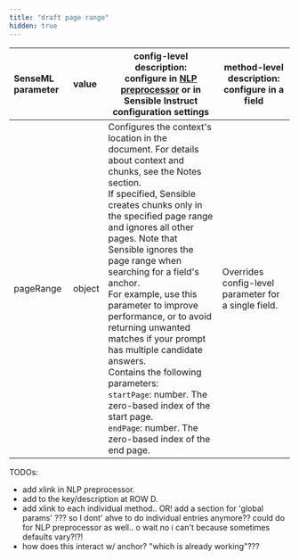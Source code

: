 ```yaml
---
title: "draft page range"
hidden: true
---
```


| SenseML parameter | value  | config-level description:<br/>configure in [NLP preprocessor](doc:nlp) or in Sensible Instruct configuration settings | method-level description:<br/>configure in a field   |
| :---------------- | :----- | ------------------------------------------------------------ | ---------------------------------------------------- |
| pageRange         | object | Configures the context's location in the document. For details about context and chunks, see the Notes section.<br/>If specified, Sensible creates chunks only in the specified page range and ignores all other pages. Note that Sensible ignores the page range when searching for a field's anchor.<br/>For example, use this parameter to improve performance, or to avoid returning unwanted matches if your prompt has multiple candidate answers.<br/>Contains the following parameters: <br/>`startPage`: number. The zero-based index of the start page. <br/>`endPage`: number. The zero-based index of the end page. | Overrides config-level parameter for a single field. |

TODOs:

- add xlink in NLP preprocessor.
- add to the key/description at ROW D.
- add xlink to each individual method.. OR! add a section for 'global params' ??? so I dont' ahve to do individual entries anymore?? could do for NLP preprocessor as well.. o wait no i can't because sometimes defaults vary?!?!
- how does this interact w/ anchor? "which is already working"???